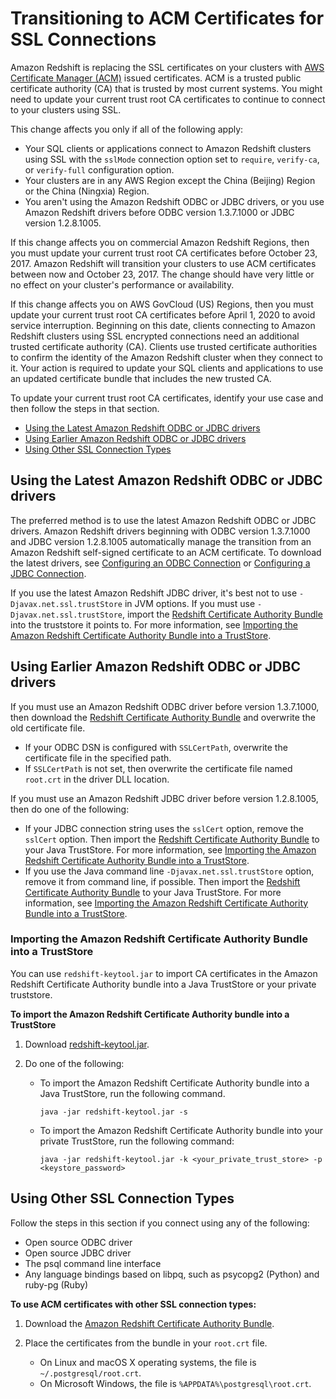 # Transitioning to ACM Certificates for SSL Connections<a name="connecting-transitioning-to-acm-certs"></a>

Amazon Redshift is replacing the SSL certificates on your clusters with [AWS Certificate Manager \(ACM\)](https://aws.amazon.com/certificate-manager/) issued certificates\. ACM is a trusted public certificate authority \(CA\) that is trusted by most current systems\. You might need to update your current trust root CA certificates to continue to connect to your clusters using SSL\. 

This change affects you only if all of the following apply:
+  Your SQL clients or applications connect to Amazon Redshift clusters using SSL with the `sslMode` connection option set to `require`, `verify-ca`, or `verify-full` configuration option\. 
+  Your clusters are in any AWS Region except the China \(Beijing\) Region or the China \(Ningxia\) Region\. 
+ You aren't using the Amazon Redshift ODBC or JDBC drivers, or you use Amazon Redshift drivers before ODBC version 1\.3\.7\.1000 or JDBC version 1\.2\.8\.1005\. 

If this change affects you on commercial Amazon Redshift Regions, then you must update your current trust root CA certificates before October 23, 2017\. Amazon Redshift will transition your clusters to use ACM certificates between now and October 23, 2017\. The change should have very little or no effect on your cluster's performance or availability\.

If this change affects you on AWS GovCloud \(US\) Regions, then you must update your current trust root CA certificates before April 1, 2020 to avoid service interruption\. Beginning on this date, clients connecting to Amazon Redshift clusters using SSL encrypted connections need an additional trusted certificate authority \(CA\)\. Clients use trusted certificate authorities to confirm the identity of the Amazon Redshift cluster when they connect to it\. Your action is required to update your SQL clients and applications to use an updated certificate bundle that includes the new trusted CA\. 

To update your current trust root CA certificates, identify your use case and then follow the steps in that section\. 
+ [Using the Latest Amazon Redshift ODBC or JDBC drivers](#connecting-transitioning-to-acm-latest-odbc-jdbc)
+ [Using Earlier Amazon Redshift ODBC or JDBC drivers](#connecting-transitioning-to-acm-earlier-odbc-jdbc)
+ [Using Other SSL Connection Types](#connecting-transitioning-to-acm-other-ssl-types)

## Using the Latest Amazon Redshift ODBC or JDBC drivers<a name="connecting-transitioning-to-acm-latest-odbc-jdbc"></a>

The preferred method is to use the latest Amazon Redshift ODBC or JDBC drivers\. Amazon Redshift drivers beginning with ODBC version 1\.3\.7\.1000 and JDBC version 1\.2\.8\.1005 automatically manage the transition from an Amazon Redshift self\-signed certificate to an ACM certificate\. To download the latest drivers, see [Configuring an ODBC Connection](configure-odbc-connection.md) or [Configuring a JDBC Connection](configure-jdbc-connection.md)\. 

If you use the latest Amazon Redshift JDBC driver, it's best not to use `-Djavax.net.ssl.trustStore` in JVM options\. If you must use `-Djavax.net.ssl.trustStore`, import the [Redshift Certificate Authority Bundle](https://s3.amazonaws.com/redshift-downloads/redshift-ca-bundle.crt) into the truststore it points to\. For more information, see [Importing the Amazon Redshift Certificate Authority Bundle into a TrustStore](#importing-the-acm-bundle-to-truststore)\.

## Using Earlier Amazon Redshift ODBC or JDBC drivers<a name="connecting-transitioning-to-acm-earlier-odbc-jdbc"></a>

If you must use an Amazon Redshift ODBC driver before version 1\.3\.7\.1000, then download the [Redshift Certificate Authority Bundle](https://s3.amazonaws.com/redshift-downloads/redshift-ca-bundle.crt) and overwrite the old certificate file\. 
+ If your ODBC DSN is configured with `SSLCertPath`, overwrite the certificate file in the specified path\.
+ If `SSLCertPath` is not set, then overwrite the certificate file named `root.crt` in the driver DLL location\. 

If you must use an Amazon Redshift JDBC driver before version 1\.2\.8\.1005, then do one of the following:
+ If your JDBC connection string uses the `sslCert` option, remove the `sslCert` option\. Then import the [Redshift Certificate Authority Bundle](https://s3.amazonaws.com/redshift-downloads/redshift-ca-bundle.crt) to your Java TrustStore\. For more information, see [Importing the Amazon Redshift Certificate Authority Bundle into a TrustStore](#importing-the-acm-bundle-to-truststore)\. 
+ If you use the Java command line `-Djavax.net.ssl.trustStore` option, remove it from command line, if possible\. Then import the [Redshift Certificate Authority Bundle](https://s3.amazonaws.com/redshift-downloads/redshift-ca-bundle.crt) to your Java TrustStore\. For more information, see [Importing the Amazon Redshift Certificate Authority Bundle into a TrustStore](#importing-the-acm-bundle-to-truststore)\.

### Importing the Amazon Redshift Certificate Authority Bundle into a TrustStore<a name="importing-the-acm-bundle-to-truststore"></a>

You can use `redshift-keytool.jar` to import CA certificates in the Amazon Redshift Certificate Authority bundle into a Java TrustStore or your private truststore\.

**To import the Amazon Redshift Certificate Authority bundle into a TrustStore**

1. Download [redshift\-keytool\.jar](https://s3.amazonaws.com/redshift-downloads/redshift-keytool.jar)\.

1. Do one of the following:
   + To import the Amazon Redshift Certificate Authority bundle into a Java TrustStore, run the following command\. 

     ```
     java -jar redshift-keytool.jar -s
     ```
   + To import the Amazon Redshift Certificate Authority bundle into your private TrustStore, run the following command: 

     ```
     java -jar redshift-keytool.jar -k <your_private_trust_store> -p <keystore_password> 
     ```

## Using Other SSL Connection Types<a name="connecting-transitioning-to-acm-other-ssl-types"></a>

Follow the steps in this section if you connect using any of the following:
+  Open source ODBC driver 
+  Open source JDBC driver 
+  The psql command line interface 
+  Any language bindings based on libpq, such as psycopg2 \(Python\) and ruby\-pg \(Ruby\) 

**To use ACM certificates with other SSL connection types:**

1.  Download the [Amazon Redshift Certificate Authority Bundle](https://s3.amazonaws.com/redshift-downloads/redshift-ca-bundle.crt)\. 

1. Place the certificates from the bundle in your `root.crt` file\. 
   + On Linux and macOS X operating systems, the file is `~/.postgresql/root.crt`\.
   + On Microsoft Windows, the file is `%APPDATA%\postgresql\root.crt`\.